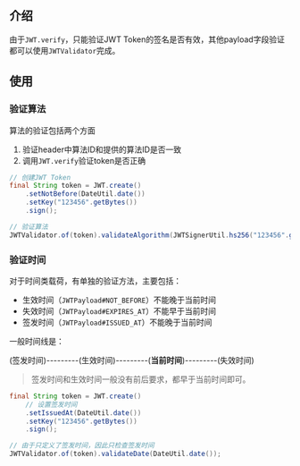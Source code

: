 ## 介绍

由于`JWT.verify`，只能验证JWT Token的签名是否有效，其他payload字段验证都可以使用`JWTValidator`完成。

## 使用

### 验证算法

算法的验证包括两个方面

1. 验证header中算法ID和提供的算法ID是否一致
2. 调用`JWT.verify`验证token是否正确

```java
// 创建JWT Token
final String token = JWT.create()
	.setNotBefore(DateUtil.date())
	.setKey("123456".getBytes())
	.sign();

// 验证算法
JWTValidator.of(token).validateAlgorithm(JWTSignerUtil.hs256("123456".getBytes()));
```

### 验证时间

对于时间类载荷，有单独的验证方法，主要包括：

- 生效时间（`JWTPayload#NOT_BEFORE`）不能晚于当前时间
- 失效时间（`JWTPayload#EXPIRES_AT`）不能早于当前时间
- 签发时间（`JWTPayload#ISSUED_AT`）不能晚于当前时间

一般时间线是：

(签发时间)---------(生效时间)---------(**当前时间**)---------(失效时间)

> 签发时间和生效时间一般没有前后要求，都早于当前时间即可。

```java
final String token = JWT.create()
	// 设置签发时间
	.setIssuedAt(DateUtil.date())
	.setKey("123456".getBytes())
	.sign();

// 由于只定义了签发时间，因此只检查签发时间
JWTValidator.of(token).validateDate(DateUtil.date());
```